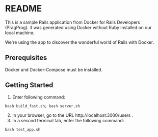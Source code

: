 # README

This is a sample Rails application from Docker for Rails Developers (PragProg).  It was generated using Docker without Ruby installed on our local machine.

We're using the app to discover the wonderful world of Rails with Docker.

## Prerequisites
Docker and Docker-Compose must be installed.

## Getting Started
1.  Enter following command:
```
bash build_fast.sh; bash server.sh
```
2.  In your browser, go to the URL http://localhost:3000/users .
3.  In a second terminal tab, enter the following command:
```
bash test_app.sh
```
